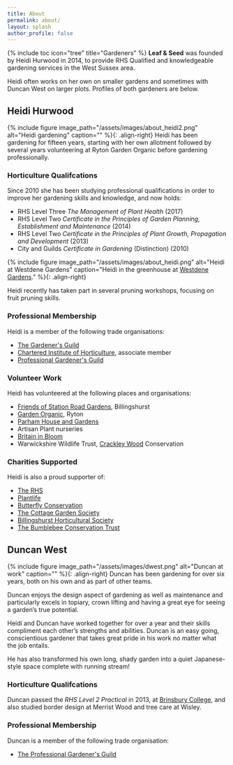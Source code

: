 ```yaml
---
title: About
permalink: about/
layout: splash
author_profile: false
---
```

{% include toc icon="tree" title="Gardeners" %}
**Leaf & Seed** was founded by Heidi Hurwood in 2014, to provide RHS Qualified and knowledgeable gardening services in the West Sussex area. 

Heidi often works on her own on smaller gardens and sometimes with Duncan West on larger plots. Profiles of both gardeners are below.

## Heidi Hurwood
{% include figure image_path="/assets/images/about_heidi2.png" alt="Heidi gardening" caption="" %}{: .align-right}
Heidi has been gardening for fifteen years, starting with her own allotment followed by several years volunteering at Ryton Garden Organic before gardening professionally.

### Horticulture Qualifcations
Since 2010 she has been studying professional qualifications in order to improve her gardening skills and knowledge, and now holds:

  * RHS Level Three *The Management of Plant Health* (2017)
  * RHS Level Two *Certificate in the Principles of Garden Planning, Establishment and Maintenance* (2014)
  * RHS Level Two *Certificate in the Principles of Plant Growth, Propagation and Development* (2013)
  * City and Guilds *Certificate in Gardening* (Distinction) (2010)

{% include figure image_path="/assets/images/about_heidi.png" alt="Heidi at Westdene Gardens" caption="Heidi in the greenhouse at [Westdene Gardens](https://www.westdean.org.uk/gardens)." %}{: .align-right}

Heidi recently has taken part in several pruning workshops, focusing on fruit pruning skills.

### Professional Membership
Heidi is a member of the following trade organisations:

* [The Gardener's Guild](http://www.thegardenersguild.co.uk) 
* [Chartered Institute of Horticulture](https://www.horticulture.org.uk), associate member
* [Professional Gardener's Guild](http://www.pgg.org.uk)

### Volunteer Work
Heidi has volunteered at the following places and organisations:

  * [Friends of Station Road Gardens](https://www.facebook.com/FOGBillie/), Billingshurst
  * [Garden Organic](https://www.gardenorganic.org.uk/ryton), Ryton
  * [Parham House and Gardens](http://www.parhaminsussex.co.uk/the-gardens/)
  * Artisan Plant nurseries
  * [Britain in Bloom](https://www.rhs.org.uk/Communities/Campaigns/Britain-in-Bloom/Get-Involved)
  * Warwickshire Wildlife Trust, [Crackley Wood](http://www.warwickshirewildlifetrust.org.uk/reserves/crackley-woods) Conservation

### Charities Supported
Heidi is also a proud supporter of:

  * [The RHS](https://www.rhs.org.uk)
  * [Plantlife](http://www.plantlife.org.uk/uk)
  * [Butterfly Conservation](http://butterfly-conservation.org)
  * [The Cottage Garden Society](http://www.thecottagegardensociety.org.uk)
  * [Billingshurst Horticultural Society](http://horticulture.billingshurst.community)
  * [The Bumblebee Conservation Trust](https://bumblebeeconservation.org)

## Duncan West
{% include figure image_path="/assets/images/dwest.png" alt="Duncan at work" caption="" %}{: .align-right}
Duncan has been gardening for over six years, both on his own and as part of other teams.

Duncan enjoys the design aspect of gardening as well as maintenance and particularly excels in topiary, crown lifting and having a great eye for seeing a garden’s true potential. 

Heidi and Duncan have worked together for over a year and their skills compliment each other’s strengths and abilities. Duncan is an easy going, conscientious gardener that takes great pride in his work no matter what the job entails.

He has also transformed his own long, shady garden into a quiet Japanese-style space complete with running stream!

### Horticulture Qualifcations
Duncan passed the *RHS Level 2 Practical* in 2013, at [Brinsbury College](https://chichester.ac.uk/brinsbury),  and also studied border design at Merrist Wood and tree care at Wisley. 

### Professional Membership
Duncan is a member of the following trade organisation:

* [The Professional Gardener's Guild](http://www.pgg.org.uk) 